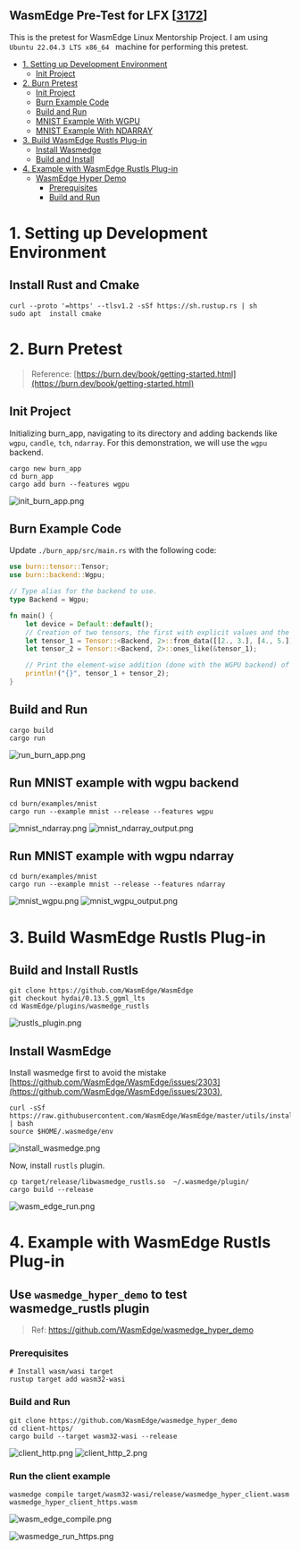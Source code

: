 WasmEdge Pre-Test for LFX [[3172](https://github.com/WasmEdge/WasmEdge/issues/3172)]
---
This is the pretest for WasmEdge Linux Mentorship Project. I am using `Ubuntu 22.04.3 LTS x86_64 ` machine for performing this pretest. 
<!-- TOC start (generated with https://github.com/derlin/bitdowntoc) -->

- [1. Setting up Development Environment](#1-setting-up-dev-environ)
    * [Init Project](#install-rust)
- [2. Burn Pretest](#2-burn-pretest)
    * [Init Project](#init-project)
    * [Burn Example Code](#burn-example-code)
    * [Build and Run](#build-and-run)
    * [MNIST Example With WGPU](#mnist-wgpu)
    * [MNIST Example With NDARRAY](#mnist-ndarray)
- [3. Build WasmEdge Rustls Plug-in](#3-build-wasmedge-rustls-plug-in)
    * [Install Wasmedge](#install-wasmedge)
    * [Build and Install](#build-and-install)
- [4. Example with WasmEdge Rustls Plug-in](#4-example-with-wasmedge-rustls-plug-in)
    * [WasmEdge Hyper Demo](#wasmedge-hyper-demo)
        + [Prerequisites](#prerequisites-1)
        + [Build and Run](#build-and-run-1)

<!-- TOC end -->

<!-- TOC --><a name="1-setting-up-dev-environ"></a>
# 1. Setting up Development Environment
<!-- TOC --><a name="install-rust"></a>
## Install Rust and Cmake

```shell
curl --proto '=https' --tlsv1.2 -sSf https://sh.rustup.rs | sh
sudo apt  install cmake
```

<!-- TOC --><a name="2-burn-pretest"></a>
# 2. Burn Pretest

>Reference: [https://burn.dev/book/getting-started.html](https://burn.dev/book/getting-started.html)
<!-- TOC --><a name="init-project"></a>
## Init Project

Initializing burn_app, navigating to its directory and adding backends like `wgpu`, `candle`, `tch`, `ndarray`. For this demonstration, we will use the `wgpu` backend.
```shell
cargo new burn_app
cd burn_app
cargo add burn --features wgpu
```
![init_burn_app.png](images/init_burn_app.png)

<!-- TOC --><a name="burn-example-code"></a>
## Burn Example Code

Update `./burn_app/src/main.rs` with the following code:

```rust
use burn::tensor::Tensor;
use burn::backend::Wgpu;

// Type alias for the backend to use.
type Backend = Wgpu;

fn main() {
    let device = Default::default();
    // Creation of two tensors, the first with explicit values and the second one with ones, with the same shape as the first
    let tensor_1 = Tensor::<Backend, 2>::from_data([[2., 3.], [4., 5.]], &device);
    let tensor_2 = Tensor::<Backend, 2>::ones_like(&tensor_1);

    // Print the element-wise addition (done with the WGPU backend) of the two tensors.
    println!("{}", tensor_1 + tensor_2);
}
```

<!-- TOC --><a name="build-and-run"></a>
## Build and Run

```shell
cargo build
cargo run
```
![run_burn_app.png](images/run_burn_app.png)

<!-- TOC --><a name="mnist-wgpu"></a>
## Run MNIST example with wgpu backend

``` shell
cd burn/examples/mnist
cargo run --example mnist --release --features wgpu
```
![mnist_ndarray.png](images/mnist_ndarray.png)
![mnist_ndarray_output.png](images/mnist_ndarray_output.png)

<!-- TOC --><a name="mnist-ndarray"></a>
## Run MNIST example with wgpu ndarray

```shell
cd burn/examples/mnist
cargo run --example mnist --release --features ndarray
```
![mnist_wgpu.png](images/mnist_wgpu.png)
![mnist_wgpu_output.png](images/mnist_wgpu_output.png)

<!-- TOC --><a name="3-build-wasmedge-rustls-plug-in"></a>
# 3. Build WasmEdge Rustls Plug-in

<!-- TOC --><a name="build-and-install"></a>
## Build and Install Rustls

```shell
git clone https://github.com/WasmEdge/WasmEdge
git checkout hydai/0.13.5_ggml_lts
cd WasmEdge/plugins/wasmedge_rustls
```
![rustls_plugin.png](images/rustls_plugin.png)

<!-- TOC --><a name="install-wasmedge"></a>
## Install WasmEdge

Install wasmedge first to avoid the mistake [https://github.com/WasmEdge/WasmEdge/issues/2303](https://github.com/WasmEdge/WasmEdge/issues/2303), 
```shell
curl -sSf https://raw.githubusercontent.com/WasmEdge/WasmEdge/master/utils/install.sh | bash
source $HOME/.wasmedge/env
```
![install_wasmedge.png](images/install_wasmedge.png)

Now, install `rustls` plugin.
```shell
cp target/release/libwasmedge_rustls.so  ~/.wasmedge/plugin/
cargo build --release
```
![wasm_edge_run.png](images/wasm_edge_run.png)

<!-- TOC --><a name="4-example-with-wasmedge-rustls-plug-in"></a>
# 4. Example with WasmEdge Rustls Plug-in

<!-- TOC --><a name="wasmedge-hyper-demo"></a>
## Use `wasmedge_hyper_demo` to test wasmedge_rustls plugin
> Ref: https://github.com/WasmEdge/wasmedge_hyper_demo

<!-- TOC --><a name="prerequisites-1"></a>
### Prerequisites

```shell
# Install wasm/wasi target 
rustup target add wasm32-wasi
```

<!-- TOC --><a name="build-and-run-1"></a>
### Build and Run

```shell
git clone https://github.com/WasmEdge/wasmedge_hyper_demo
cd client-https/
cargo build --target wasm32-wasi --release
```
![client_http.png](images/client_http.png)
![client_http_2.png](images/client_http_2.png)

### Run the client example

```shell
wasmedge compile target/wasm32-wasi/release/wasmedge_hyper_client.wasm wasmedge_hyper_client_https.wasm
```
![wasm_edge_compile.png](images/wasm_edge_compile.png)

![wasmedge_run_https.png](images/wasmedge_run_https.png)



